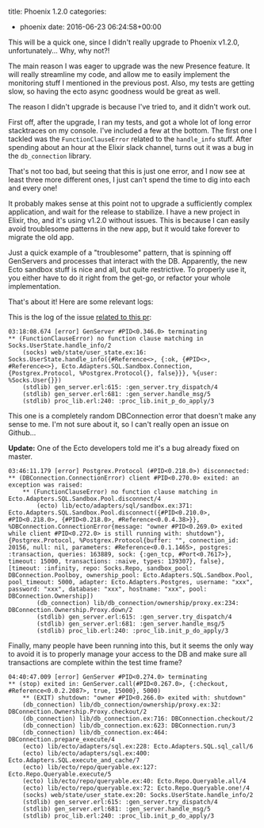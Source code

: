 title: Phoenix 1.2.0
categories:
- phoenix
date: 2016-06-23 06:24:58+00:00

This will be a quick one, since I didn't really upgrade to Phoenix v1.2.0, unfortunately... Why, why not?!

The main reason I was eager to upgrade was the new Presence feature. It will really streamline my code, and allow me to easily implement the monitoring stuff I mentioned in the previous post. Also, my tests are getting slow, so having the ecto async goodness would be great as well.

The reason I didn't upgrade is because I've tried to, and it didn't work out.

First off, after the upgrade, I ran my tests, and got a whole lot of long error stacktraces on my console. I've included a few at the bottom. The first one I tackled was the `FunctionClauseError` related to the `handle_info` stuff. After spending about an hour at the Elixir slack channel, turns out it was a bug in the `db_connection` library.

That's not too bad, but seeing that this is just one error, and I now see at least three more different ones, I just can't spend the time to dig into each and every one!

It probably makes sense at this point not to upgrade a sufficiently complex application, and wait for the release to stabilize. I have a new project in Elixir, tho, and it's using v1.2.0 without issues. This is because I can easily avoid troublesome patterns in the new app, but it would take forever to migrate the old app.

Just a quick example of a "troublesome" pattern, that is spinning off GenServers and processes that interact with the DB. Apparently, the new Ecto sandbox stuff is nice and all, but quite restrictive. To properly use it, you either have to do it right from the get-go, or refactor your whole implementation.

That's about it! Here are some relevant logs:

This is the log of the issue [related to this pr][db-connection-bug]:

```text
03:18:08.674 [error] GenServer #PID<0.346.0> terminating
** (FunctionClauseError) no function clause matching in Socks.UserState.handle_info/2
    (socks) web/state/user_state.ex:16: Socks.UserState.handle_info({#Reference<>, {:ok, {#PID<>, #Reference<>}, Ecto.Adapters.SQL.Sandbox.Connection, {Postgrex.Protocol, %Postgrex.Protocol{}, false}}}, %{user: %Socks.User{}})
    (stdlib) gen_server.erl:615: :gen_server.try_dispatch/4
    (stdlib) gen_server.erl:681: :gen_server.handle_msg/5
    (stdlib) proc_lib.erl:240: :proc_lib.init_p_do_apply/3
```

This one is a completely random DBConnection error that doesn't make any sense to me. I'm not sure about it, so I can't really open an issue on Github...

__Update:__ One of the Ecto developers told me it's a bug already fixed on master.

```text
03:46:11.179 [error] Postgrex.Protocol (#PID<0.218.0>) disconnected: ** (DBConnection.ConnectionError) client #PID<0.270.0> exited: an exception was raised:
    ** (FunctionClauseError) no function clause matching in Ecto.Adapters.SQL.Sandbox.Pool.disconnect/4
        (ecto) lib/ecto/adapters/sql/sandbox.ex:371: Ecto.Adapters.SQL.Sandbox.Pool.disconnect({#PID<0.210.0>, #PID<0.218.0>, {#PID<0.218.0>, #Reference<0.0.4.38>}}, %DBConnection.ConnectionError{message: "owner #PID<0.269.0> exited while client #PID<0.272.0> is still running with: shutdown"}, {Postgrex.Protocol, %Postgrex.Protocol{buffer: "", connection_id: 20156, null: nil, parameters: #Reference<0.0.1.1465>, postgres: :transaction, queries: 163889, sock: {:gen_tcp, #Port<0.7617>}, timeout: 15000, transactions: :naive, types: 139307}, false}, [timeout: :infinity, repo: Socks.Repo, sandbox_pool: DBConnection.Poolboy, ownership_pool: Ecto.Adapters.SQL.Sandbox.Pool, pool_timeout: 5000, adapter: Ecto.Adapters.Postgres, username: "xxx", password: "xxx", database: "xxx", hostname: "xxx", pool: DBConnection.Ownership])
        (db_connection) lib/db_connection/ownership/proxy.ex:234: DBConnection.Ownership.Proxy.down/2
        (stdlib) gen_server.erl:615: :gen_server.try_dispatch/4
        (stdlib) gen_server.erl:681: :gen_server.handle_msg/5
        (stdlib) proc_lib.erl:240: :proc_lib.init_p_do_apply/3
```

Finally, many people have been running into this, but it seems the only way to avoid it is to properly manage your access to the DB and make sure all transactions are complete within the test time frame?

```text
04:40:47.009 [error] GenServer #PID<0.274.0> terminating
** (stop) exited in: GenServer.call(#PID<0.267.0>, {:checkout, #Reference<0.0.2.2087>, true, 15000}, 5000)
    ** (EXIT) shutdown: "owner #PID<0.266.0> exited with: shutdown"
    (db_connection) lib/db_connection/ownership/proxy.ex:32: DBConnection.Ownership.Proxy.checkout/2
    (db_connection) lib/db_connection.ex:716: DBConnection.checkout/2
    (db_connection) lib/db_connection.ex:623: DBConnection.run/3
    (db_connection) lib/db_connection.ex:464: DBConnection.prepare_execute/4
    (ecto) lib/ecto/adapters/sql.ex:228: Ecto.Adapters.SQL.sql_call/6
    (ecto) lib/ecto/adapters/sql.ex:400: Ecto.Adapters.SQL.execute_and_cache/7
    (ecto) lib/ecto/repo/queryable.ex:127: Ecto.Repo.Queryable.execute/5
    (ecto) lib/ecto/repo/queryable.ex:40: Ecto.Repo.Queryable.all/4
    (ecto) lib/ecto/repo/queryable.ex:72: Ecto.Repo.Queryable.one!/4
    (socks) web/state/user_state.ex:20: Socks.UserState.handle_info/2
    (stdlib) gen_server.erl:615: :gen_server.try_dispatch/4
    (stdlib) gen_server.erl:681: :gen_server.handle_msg/5
    (stdlib) proc_lib.erl:240: :proc_lib.init_p_do_apply/3
```


[db-connection-bug]: https://github.com/elixir-ecto/db_connection/pull/47
